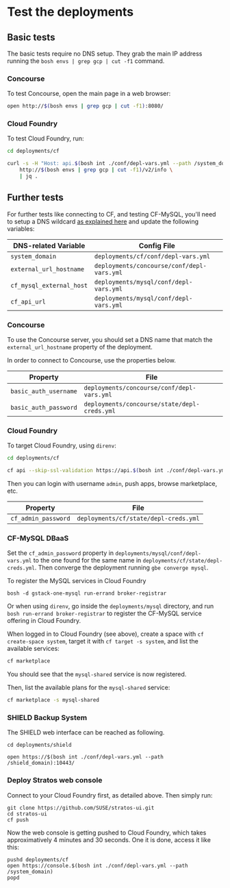 # Test the deployments

## Basic tests

The basic tests require no DNS setup. They grab the main IP address running
the `bosh envs | grep gcp | cut -f1` command.

### Concourse

To test Concourse, open the main page in a web browser:

```bash
open http://$(bosh envs | grep gcp | cut -f1):8080/
```

### Cloud Foundry

To test Cloud Foundry, run:

```bash
cd deployments/cf

curl -s -H "Host: api.$(bosh int ./conf/depl-vars.yml --path /system_domain)" \
    http://$(bosh envs | grep gcp | cut -f1)/v2/info \
    | jq .
```


## Further tests

For further tests like connecting to CF, and testing CF-MySQL, you'll need to
setup a DNS wildcard [as explained here](./reference.md#set-dns-wildcard)
and update the following variables:

 DNS-related Variable    | Config File
-------------------------|-------------------------------------
`system_domain`          | `deployments/cf/conf/depl-vars.yml`
`external_url_hostname`  | `deployments/concourse/conf/depl-vars.yml`
`cf_mysql_external_host` | `deployments/mysql/conf/depl-vars.yml`
`cf_api_url`             | `deployments/mysql/conf/depl-vars.yml`


### Concourse

To use the Concourse server, you should set a DNS name that match the
`external_url_hostname` property of the deployment.

In order to connect to Concourse, use the properties below.

Property              | File
----------------------|----------------------------------------------
`basic_auth_username` | `deployments/concourse/conf/depl-vars.yml`
`basic_auth_password` | `deployments/concourse/state/depl-creds.yml`

### Cloud Foundry

To target Cloud Foundry, using `direnv`:

```bash
cd deployments/cf

cf api --skip-ssl-validation https://api.$(bosh int ./conf/depl-vars.yml --path /system_domain)
```

Then you can login with username `admin`, push apps, browse marketplace, etc.

Property              | File
----------------------|---------------------------------------
`cf_admin_password`   | `deployments/cf/state/depl-creds.yml`


### CF-MySQL DBaaS

Set the `cf_admin_password` property in `deployments/mysql/conf/depl-vars.yml`
to the one found for the same name in `deployments/cf/state/depl-creds.yml`.
Then converge the deployment running `gbe converge mysql`.

To register the MySQL services in Cloud Foundry

```
bosh -d gstack-one-mysql run-errand broker-registrar
```

Or when using `direnv`, go inside the `deployments/mysql` directory, and run
`bosh run-errand broker-registrar` to register the CF-MySQL service offering
in Cloud Foundry.

When logged in to Cloud Foundry (see above), create a space with
`cf create-space system`, target it with `cf target -s system`, and list the
available services:

```bash
cf marketplace
```

You should see that the `mysql-shared` service is now registered.

Then, list the available plans for the `mysql-shared` service:

```bash
cf marketplace -s mysql-shared
```


### SHIELD Backup System

The SHIELD web interface can be reached as following.

```
cd deployments/shield

open https://$(bosh int ./conf/depl-vars.yml --path /shield_domain):10443/
```


### Deploy Stratos web console

Connect to your Cloud Foundry first, as detailed above. Then simply run:

```
git clone https://github.com/SUSE/stratos-ui.git
cd stratos-ui
cf push
```

Now the web console is getting pushed to Cloud Foundry, which takes
approximatively 4 minutes and 30 seconds. One it is done, access it like this:

```
pushd deployments/cf
open https://console.$(bosh int ./conf/depl-vars.yml --path /system_domain)
popd
```
